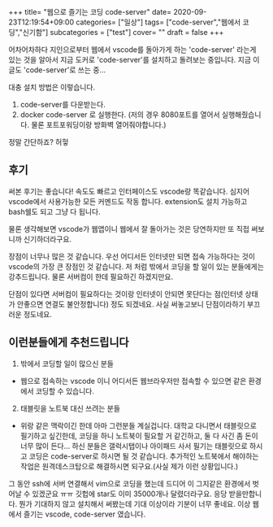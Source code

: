 +++
title= "웹으로 즐기는 코딩 code-server"
date= 2020-09-23T12:19:54+09:00
categories= ["일상"]
tags= ["code-server","웹에서 코딩","신기함"]
subcategories = ["test"]
cover= ""
draft = false
+++

어차어차하다 지인으로부터 웹에서 vscode를 돌아가게 하는 'code-server' 라는게 있는 것을 알아서 지금 도커로 'code-server'를 설치하고 돌려보는 중입니다. 지금 이 글도 'code-server'로 쓰는 중...

대충 설치 방법은 이렇습니다. 
1. code-server를 다운받는다.
2. docker code-server 로 실행한다. (저의 경우 8080포트를 열어서 실행해줬습니다. 물론 포트포워딩이랑 방화벽 열어줘야합니다.)

정말 간단하죠? 허헣

## 후기

써본 후기는 좋습니다! 속도도 빠르고 인터페이스도 vscode랑 똑같습니다. 심지어 vscode에서 사용가능한 모든 커멘드도 작동 합니다. 
extension도 설치 가능하고 bash쉘도 되고 그냥 다 됩니다.

물론 생각해보면 vscode가 웹앱이니 웹에서 잘 돌아가는 것은 당연하지만 또 직접 써보니까 신기하더라구요.

장점이 너무나 많은 것 같습니다. 우선 어디서든 인터넷만 되면 접속 가능하다는 것이 vscode의 가장 큰 장점인 것 같습니다. 저 처럼 밖에서 코딩을 할 일이 있는 분들에게는 강추드립니다. 물론 서버컴이 한데 필요하긴 하겠지만요. 

단점이 있다면 서버컴이 필요하다는 것이랑 인터넷이 안되면 못단다는 점(인터넷 상태가 안좋으면 연결도 불안정합니다) 정도 되겠네요. 사실 써놓고보니 단점이라하기 부끄러운 정도네요.

## 이런분들에게 추천드립니다

1. 밖에서 코딩할 일이 많으신 분들
 - 웹으로 접속하는 vscode 이니 어디서든 웹브라우저만 접속할 수 있으면 같은 환경에서 코딩할 수 있습니다. 

2. 태블릿을 노트북 대신 쓰려는 분들
 - 위랑 같은 맥락이긴 한데 아마 그런분들 계실겁니다. 대학교 다니면서 태블릿으로 필기하고 싶긴한데, 코딩을 하니 노트북이 필요할 거 같긴하고, 둘 다 사긴 좀 돈이 너무 많이 든다... 하신 분들은 갤럭시탭이나 아이패드 사서 필기는 태블릿으로 하시고 코딩은 code-server로 하시면 될 것 같습니다. 추가적인 노트북에서 해야하는 작업은 원격데스크탑으로 해결하시면 되구요.(사실 제가 이런 상황입니다.) 

그 동안 ssh에 서버 연결해서 vim으로 코딩을 했는데 드디어 이 그지같은 환경에서 벗어날 수 있겠군요 ㅠㅠ 깃헙에 star도 이미 35000개나 달렸더라구요. 응당 받을만합니다. 뭔가 기대하지 않고 설치해서 써봤는데 기대 이상이라 기분이 너무 좋네요. 이상 웹에서 즐기는 vscode, code-server 였습니다.
